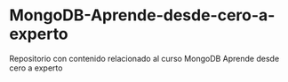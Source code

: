 # MongoDB-Aprende-desde-cero-a-experto
Repositorio con contenido relacionado al curso MongoDB Aprende desde cero a experto
